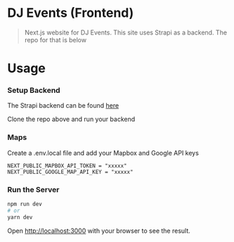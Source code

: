 # DJ Events (Frontend)

> Next.js website for DJ Events. This site uses Strapi as a backend. The repo for that is below

<!-- ![DJ Events](/public/images/screen.png 'DJ Events')

[VIEW DEMO](https://djeventsfrontend.vercel.app) -->

# Usage

### Setup Backend

The Strapi backend can be found [here](https://github.com/CAVASOL/dj-events-backend)

Clone the repo above and run your backend

### Maps

Create a .env.local file and add your Mapbox and Google API keys

```
NEXT_PUBLIC_MAPBOX_API_TOKEN = "xxxxx"
NEXT_PUBLIC_GOOGLE_MAP_API_KEY = "xxxxx"
```

### Run the Server

```bash
npm run dev
# or
yarn dev
```

Open [http://localhost:3000](http://localhost:3000) with your browser to see the result.
